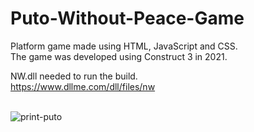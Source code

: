 # Puto-Without-Peace-Game
Platform game made using HTML, JavaScript and CSS.<br>
The game was developed using Construct 3 in 2021.<br>

NW.dll needed to run the build.<br>
https://www.dllme.com/dll/files/nw
<br><br>

![print-puto](https://github.com/user-attachments/assets/47d9a583-2762-43cc-8e2b-3803f083a577)

